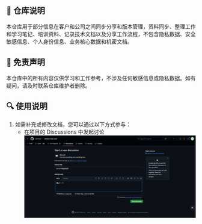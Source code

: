 ## 📝 仓库说明

本仓库用于部分信息在客户和公司之间同步分享和版本管理，资料同步、整理工作和学习笔记、培训资料、记录技术文档以及分享工作流程，不包含隐私数据、安全敏感信息、个人身份信息、业务核心数据和机密文档。

## 📌 免责声明
本仓库中的所有内容仅供学习和工作参考，不涉及任何敏感信息或隐私数据。如有疑问，请及时联系仓库维护者删除。

## 🔍 使用说明
1. 如需补充或修改文档，您可以通过以下方式参与：
    - 在项目的 Discussions 中发起讨论
![alt text](images/image3.png)

